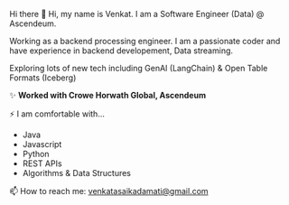 Hi there 👋
Hi, my name is Venkat. I am a Software Engineer (Data) @ Ascendeum. 

Working as a backend processing engineer. I am a passionate coder and have experience in backend developement, Data streaming. 

Exploring lots of new tech including GenAI (LangChain) & Open Table Formats (Iceberg)

✨ **Worked with Crowe Horwath Global, Ascendeum**

⚡ I am comfortable with...
- Java
- Javascript
- Python
- REST APIs
- Algorithms & Data Structures

📫 How to reach me:
venkatasaikadamati@gmail.com
